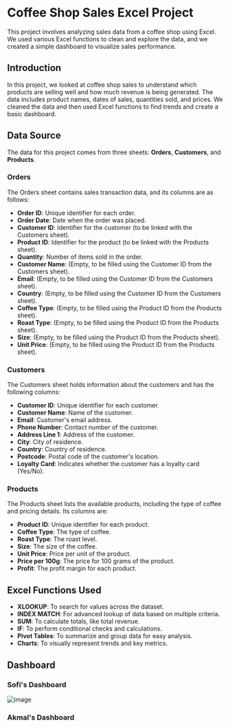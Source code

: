 # Coffee Shop Sales Excel Project
This project involves analyzing sales data from a coffee shop using Excel. We used various Excel functions to clean and explore the data, and we created a simple dashboard to visualize sales performance.

## Introduction
In this project, we looked at coffee shop sales to understand which products are selling well and how much revenue is being generated. The data includes product names, dates of sales, quantities sold, and prices. We cleaned the data and then used Excel functions to find trends and create a basic dashboard.

## Data Source
The data for this project comes from three sheets: **Orders**, **Customers**, and **Products**.

### Orders
The Orders sheet contains sales transaction data, and its columns are as follows:

* **Order ID**: Unique identifier for each order.
* **Order Date**: Date when the order was placed.
* **Customer ID**: Identifier for the customer (to be linked with the Customers sheet).
* **Product ID**: Identifier for the product (to be linked with the Products sheet).
* **Quantity**: Number of items sold in the order.
* **Customer Name**: (Empty, to be filled using the Customer ID from the Customers sheet).
* **Email**: (Empty, to be filled using the Customer ID from the Customers sheet).
* **Country**: (Empty, to be filled using the Customer ID from the Customers sheet).
* **Coffee Type**: (Empty, to be filled using the Product ID from the Products sheet).
* **Roast Type**: (Empty, to be filled using the Product ID from the Products sheet).
* **Size**: (Empty, to be filled using the Product ID from the Products sheet).
* **Unit Price**: (Empty, to be filled using the Product ID from the Products sheet).

### Customers
The Customers sheet holds information about the customers and has the following columns:

* **Customer ID**: Unique identifier for each customer.
* **Customer Name**: Name of the customer.
* **Email**: Customer's email address.
* **Phone Number**: Contact number of the customer.
* **Address Line 1**: Address of the customer.
* **City**: City of residence.
* **Country**: Country of residence.
* **Postcode**: Postal code of the customer's location.
* **Loyalty Card**: Indicates whether the customer has a loyalty card (Yes/No).

### Products
The Products sheet lists the available products, including the type of coffee and pricing details. Its columns are:

* **Product ID**: Unique identifier for each product.
* **Coffee Type**: The type of coffee.
* **Roast Type**: The roast level.
* **Size**: The size of the coffee.
* **Unit Price**: Price per unit of the product.
* **Price per 100g**: The price for 100 grams of the product.
* **Profit**: The profit margin for each product.

## Excel Functions Used

* **XLOOKUP**: To search for values across the dataset.
* **INDEX MATCH**: For advanced lookup of data based on multiple criteria.
* **SUM**: To calculate totals, like total revenue.
* **IF**: To perform conditional checks and calculations.
* **Pivot Tables**: To summarize and group data for easy analysis.
* **Charts**: To visually represent trends and key metrics.

## Dashboard
### Sofi's Dashboard
![image](https://github.com/user-attachments/assets/4b65c60a-b3d2-467c-83fb-1d3e82c7981c)
### Akmal's Dashboard

